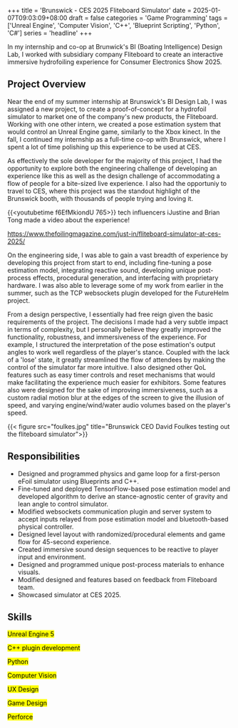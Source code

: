 +++
title = 'Brunswick - CES 2025 Fliteboard Simulator'
date = 2025-01-07T09:03:09+08:00
draft = false
categories = 'Game Programming'
tags = ['Unreal Engine', 'Computer Vision', 'C++', 'Blueprint Scripting', 'Python', 'C#']
series = 'headline'
+++


In my internship and co-op at Brunwick's BI (Boating Intelligence) Design Lab, I worked with subsidiary company Fliteboard to create an interactive immersive hydrofoiling experience for Consumer Electronics Show 2025.

<!--more-->

## Project Overview

Near the end of my summer internship at Brunswick's BI Design Lab, I was assigned a new project, to create a proof-of-concept for a hydrofoil simulator to market one of the company's new products, the Fliteboard. Working with one other intern, we created a pose estimation system that would control an Unreal Engine game, similarly to the Xbox kinect. In the fall, I continued my internship as a full-time co-op with Brunswick, where I spent a lot of time polishing up this experience to be used at CES.


As effectively the sole developer for the majority of this project, I had the opportunity to explore both the engineering challenge of developing an experience like this as well as the design challenge of accommodating a flow of people for a bite-sized live experience. I also had the opportuniy to travel to CES, where this project was the standout highlight of the Brunswick booth, with thousands of people trying and loving it.


{{<youtubetime f6EfMkiondU 765>}}
tech influencers iJustine and Brian Tong made a video about the experience!


https://www.thefoilingmagazine.com/just-in/fliteboard-simulator-at-ces-2025/


On the engineering side, I was able to gain a vast breadth of experience by developing this project from start to end, including fine-tuning a pose estimation model, integrating reactive sound, developing unique post-process effects, procedural generation, and interfacing with proprietary hardware. I was also able to leverage some of my work from earlier in the summer, such as the TCP websockets plugin developed for the FutureHelm project.


From a design perspective, I essentially had free reign given the basic requirements of the project. The decisions I made had a very subtle impact in terms of complexity, but I personally believe they greatly improved the functionality, robustness, and immersiveness of the experience. For example, I structured the interpretation of the pose estimation's output angles to work well regardless of the player's stance. Coupled with the lack of a 'lose' state, it greatly streamlined the flow of attendees by making the control of the simulator far more intuitive. I also designed other QoL features such as easy timer controls and reset mechanisms that would make facilitating the experience much easier for exhibitors. Some features also were designed for the sake of improving immersiveness, such as a custom radial motion blur at the edges of the screen to give the illusion of speed, and varying engine/wind/water audio volumes based on the player's speed.


{{< figure src="foulkes.jpg" title="Brunswick CEO David Foulkes testing out the fliteboard simulator">}}


## Responsibilities

- Designed and programmed physics and game loop for a first-person eFoil simulator using Blueprints and C++.
- Fine-tuned and deployed TensorFlow-based pose estimation model and developed algorithm to derive an stance-agnostic center of gravity and lean angle to control simulator.
- Modified websockets communication plugin and server system to accept inputs relayed from pose estimation model and bluetooth-based physical controller.
- Designed level layout with randomized/procedural elements and game flow for 45-second experience.
- Created immersive sound design sequences to be reactive to player input and environment.
- Designed and programmed unique post-process materials to enhance visuals.
- Modified designed and features based on feedback from Fliteboard team.
- Showcased simulator at CES 2025.

## Skills
<mark>Unreal Engine 5</mark> 

<mark>C++ plugin development</mark> 

<mark>Python</mark> 

<mark>Computer Vision</mark> 

<mark>UX Design</mark>

<mark>Game Design</mark>

<mark>Perforce</mark> 


